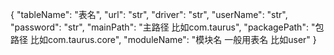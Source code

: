 {
	"tableName": "表名",
	"url": "str",
	"driver": "str",
	"userName": "str",
	"password": "str",
	"mainPath": "主路径  比如com.taurus",
	"packagePath": "包路径  比如com.taurus.core",
	"moduleName": "模块名  一般用表名 比如user"
}